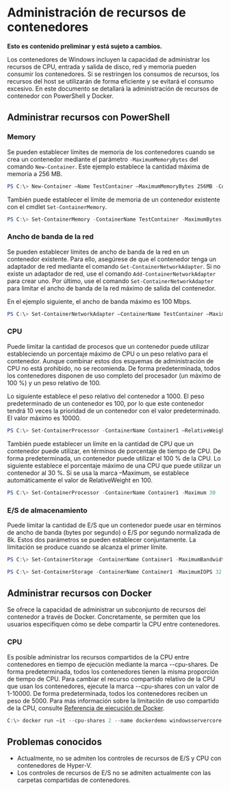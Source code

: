 # Administración de recursos de contenedores

**Esto es contenido preliminar y está sujeto a cambios.**

Los contenedores de Windows incluyen la capacidad de administrar los recursos de CPU, entrada y salida de disco, red y memoria pueden consumir los contenedores. Si se restringen los consumos de recursos, los recursos del host se utilizarán de forma eficiente y se evitará el consumo excesivo. En este documento se detallará la administración de recursos de contenedor con PowerShell y Docker.

## Administrar recursos con PowerShell

### Memory

Se pueden establecer límites de memoria de los contenedores cuando se crea un contenedor mediante el parámetro `-MaximumMemoryBytes` del comando `New-Container`. Este ejemplo establece la cantidad máxima de memoria a 256 MB.

```powershell
PS C:\> New-Container –Name TestContainer –MaximumMemoryBytes 256MB -ContainerimageName WindowsServerCore
```
También puede establecer el límite de memoria de un contenedor existente con el cmdlet `Set-ContainerMemory`.

```powershell
PS C:\> Set-ContainerMemory -ContainerName TestContainer -MaximumBytes 256mb
```

### Ancho de banda de la red

Se pueden establecer límites de ancho de banda de la red en un contenedor existente. Para ello, asegúrese de que el contenedor tenga un adaptador de red mediante el comando `Get-ContainerNetworkAdapter`. Si no existe un adaptador de red, use el comando `Add-ContainerNetworkAdapter` para crear uno. Por último, use el comando `Set-ContainerNetworkAdapter` para limitar el ancho de banda de la red máximo de salida del contenedor.

En el ejemplo siguiente, el ancho de banda máximo es 100 Mbps.

```powershell
PS C:\> Set-ContainerNetworkAdapter –ContainerName TestContainer –MaximumBandwidth 100000000
```

### CPU

Puede limitar la cantidad de procesos que un contenedor puede utilizar estableciendo un porcentaje máximo de CPU o un peso relativo para el contenedor. Aunque combinar estos dos esquemas de administración de CPU no está prohibido, no se recomienda. De forma predeterminada, todos los contenedores disponen de uso completo del procesador (un máximo de 100 %) y un peso relativo de 100.

Lo siguiente establece el peso relativo del contenedor a 1000. El peso predeterminado de un contenedor es 100, por lo que este contenedor tendrá 10 veces la prioridad de un contenedor con el valor predeterminado. El valor máximo es 10000.

```powershell
PS C:\> Set-ContainerProcessor -ContainerName Container1 –RelativeWeight 10000
```

También puede establecer un límite en la cantidad de CPU que un contenedor puede utilizar, en términos de porcentaje de tiempo de CPU. De forma predeterminada, un contenedor puede utilizar el 100 % de la CPU. Lo siguiente establece el porcentaje máximo de una CPU que puede utilizar un contenedor al 30 %. Si se usa la marca –Maximum, se establece automáticamente el valor de RelativeWeight en 100.

```powershell
PS C:\> Set-ContainerProcessor -ContainerName Container1 -Maximum 30
```

### E/S de almacenamiento

Puede limitar la cantidad de E/S que un contenedor puede usar en términos de ancho de banda (bytes por segundo) o E/S por segundo normalizada de 8k. Estos dos parámetros se pueden establecer conjuntamente. La limitación se produce cuando se alcanza el primer límite.

```powershell
PS C:\> Set-ContainerStorage -ContainerName Container1 -MaximumBandwidth 1000000
```
```powershell
PS C:\> Set-ContainerStorage -ContainerName Container1 -MaximumIOPS 32
```

## Administrar recursos con Docker

Se ofrece la capacidad de administrar un subconjunto de recursos del contenedor a través de Docker. Concretamente, se permiten que los usuarios especifiquen cómo se debe compartir la CPU entre contenedores.

### CPU

Es posible administrar los recursos compartidos de la CPU entre contenedores en tiempo de ejecución mediante la marca --cpu-shares. De forma predeterminada, todos los contenedores tienen la misma proporción de tiempo de CPU. Para cambiar el recurso compartido relativo de la CPU que usan los contenedores, ejecute la marca --cpu-shares con un valor de 1-10000. De forma predeterminada, todos los contenedores reciben un peso de 5000. Para más información sobre la limitación de uso compartido de la CPU, consulte [Referencia de ejecución de Docker](https://docs.docker.com/engine/reference/run/#cpu-share-constraint).

```powershell 
C:\> docker run –it --cpu-shares 2 --name dockerdemo windowsservercore cmd
```

## Problemas conocidos

- Actualmente, no se admiten los controles de recursos de E/S y CPU con contenedores de Hyper-V.
- Los controles de recursos de E/S no se admiten actualmente con las carpetas compartidas de contenedores.





<!--HONumber=Jan16_HO1-->
